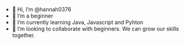 - 👋 Hi, I’m @hannah0376
- 👀 I’m a beginner
- 🌱 I’m currently learning Java, Javascript and Pyhton
- 💞️ I’m looking to collaborate with beginners. We can grow our skills together.
<!---
hannah0376/hannah0376 is a ✨ special ✨ repository because its `README.md` (this file) appears on your GitHub profile.
You can click the Preview link to take a look at your changes.
--->
